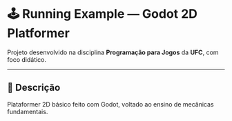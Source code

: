 # 🕹️ Running Example — Godot 2D Platformer

Projeto desenvolvido na disciplina **Programação para Jogos** da **UFC**, com foco didático.

---

## 🎯 Descrição

Plataformer 2D básico feito com Godot, voltado ao ensino de mecânicas fundamentais.
